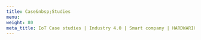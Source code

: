 ```yaml
---
title: Case&nbsp;Studies
menu:
weight: 80
meta_title: IoT Case studies | Industry 4.0 | Smart company | HARDWARIO
---
```


